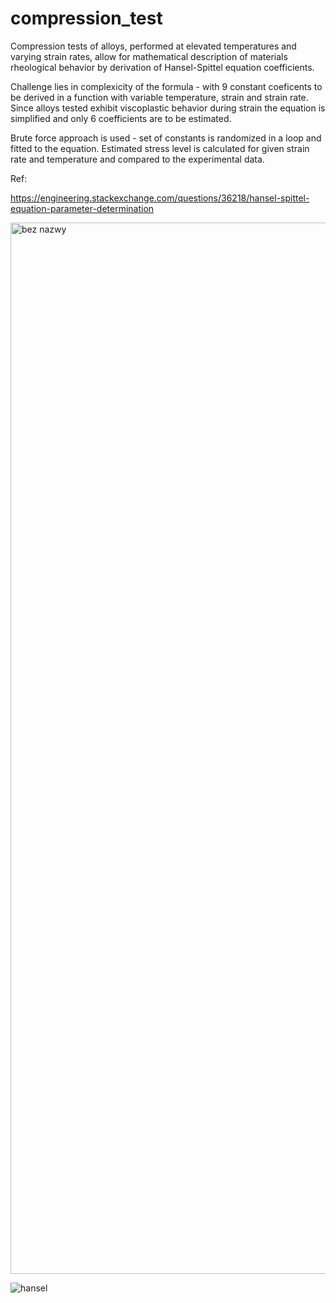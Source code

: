 # compression_test
Compression tests of alloys, performed at elevated temperatures and varying strain rates, allow for mathematical description of materials rheological behavior by derivation of Hansel-Spittel equation coefficients. 

Challenge lies in complexicity of the formula - with 9 constant coeficents to be derived in a function with variable temperature, strain and strain rate. Since alloys tested exhibit viscoplastic behavior during strain the equation is simplified and only 6 coefficients are to be estimated.

Brute force approach is used - set of constants is randomized in a loop and fitted to the equation. Estimated stress level is calculated for given strain rate and temperature and compared to the experimental data. 

Ref:

https://engineering.stackexchange.com/questions/36218/hansel-spittel-equation-parameter-determination


<img width="1682" alt="bez nazwy" src="https://user-images.githubusercontent.com/90209348/161439559-e3057586-1184-4432-9474-38028663d625.png">

![hansel](https://user-images.githubusercontent.com/90209348/162443121-4401f8ce-78f0-441f-b3e9-19dc90499fa3.png)


